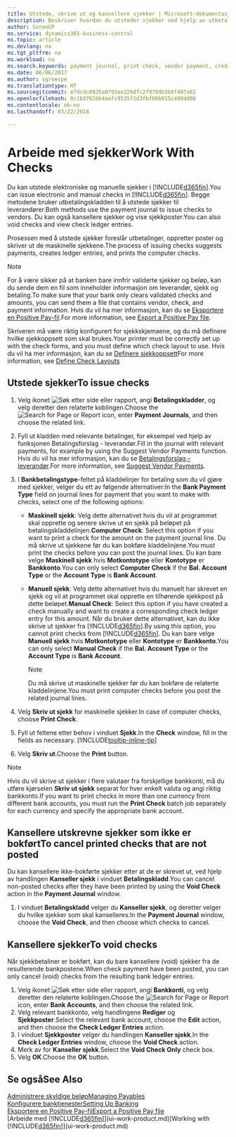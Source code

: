 ```yaml
---
title: Utstede, skrive ut og kansellere sjekker | Microsoft-dokumentasjon
description: Beskriver hvordan du utsteder sjekker ved hjelp av utbetalingskladden, skriver ut sjekker og kansellerer eller viser sjekkposter i Business Central.
author: SorenGP
ms.service: dynamics365-business-central
ms.topic: article
ms.devlang: na
ms.tgt_pltfrm: na
ms.workload: na
ms.search.keywords: payment journal, print check, vendor payment, creditor, debt, balance due, AP
ms.date: 06/06/2017
ms.author: sgroespe
ms.translationtype: HT
ms.sourcegitcommit: e7dcdc0935a8793ae226dfc2f9709b5b8f487a62
ms.openlocfilehash: 0c1b37616b4aafc9535f2d3fbf60b915c490dd0b
ms.contentlocale: nb-no
ms.lasthandoff: 03/22/2018

---
```

# <a name="work-with-checks"></a><span data-ttu-id="8234c-103">Arbeide med sjekker</span><span class="sxs-lookup"><span data-stu-id="8234c-103">Work With Checks</span></span>
<span data-ttu-id="8234c-104">Du kan utstede elektroniske og manuelle sjekker i [!INCLUDE[d365fin](includes/d365fin_md.md)].</span><span class="sxs-lookup"><span data-stu-id="8234c-104">You can issue electronic and manual checks in [!INCLUDE[d365fin](includes/d365fin_md.md)].</span></span> <span data-ttu-id="8234c-105">Begge metodene bruker utbetalingskladden til å utstede sjekker til leverandører.</span><span class="sxs-lookup"><span data-stu-id="8234c-105">Both methods use the payment journal to issue checks to vendors.</span></span> <span data-ttu-id="8234c-106">Du kan også kansellere sjekker og vise sjekkposter.</span><span class="sxs-lookup"><span data-stu-id="8234c-106">You can also void checks and view check ledger entries.</span></span>

<span data-ttu-id="8234c-107">Prosessen med å utstede sjekker foreslår utbetalinger, oppretter poster og skriver ut de maskinelle sjekkene.</span><span class="sxs-lookup"><span data-stu-id="8234c-107">The process of issuing checks suggests payments, creates ledger entries, and prints the computer checks.</span></span>

> [!NOTE]  
>   <span data-ttu-id="8234c-108">For å være sikker på at banken bare innfrir validerte sjekker og beløp, kan du sende dem en fil som inneholder informasjon om leverandør, sjekk og betaling.</span><span class="sxs-lookup"><span data-stu-id="8234c-108">To make sure that your bank only clears validated checks and amounts, you can send them a file that contains vendor, check, and payment information.</span></span> <span data-ttu-id="8234c-109">Hvis du vil ha mer informasjon, kan du se [Eksportere en Positive Pay-fil](finance-how-positive-pay.md).</span><span class="sxs-lookup"><span data-stu-id="8234c-109">For more information, see [Export a Positive Pay file](finance-how-positive-pay.md).</span></span>

<span data-ttu-id="8234c-110">Skriveren må være riktig konfigurert for sjekkskjemaene, og du må definere hvilke sjekkoppsett som skal brukes.</span><span class="sxs-lookup"><span data-stu-id="8234c-110">Your printer must be correctly set up with the check forms, and you must define which check layout to use.</span></span> <span data-ttu-id="8234c-111">Hvis du vil ha mer informasjon, kan du se [Definere sjekkoppsett](finance-how-define-check-layouts.md)</span><span class="sxs-lookup"><span data-stu-id="8234c-111">For more information, see [Define Check Layouts](finance-how-define-check-layouts.md)</span></span>

## <a name="to-issue-checks"></a><span data-ttu-id="8234c-112">Utstede sjekker</span><span class="sxs-lookup"><span data-stu-id="8234c-112">To issue checks</span></span>
1. <span data-ttu-id="8234c-113">Velg ikonet ![Søk etter side eller rapport](media/ui-search/search_small.png "Søk etter side eller rapport"), angi **Betalingskladder**, og velg deretter den relaterte koblingen.</span><span class="sxs-lookup"><span data-stu-id="8234c-113">Choose the ![Search for Page or Report](media/ui-search/search_small.png "Search for Page or Report icon") icon, enter **Payment Journals**, and then choose the related link.</span></span>
2. <span data-ttu-id="8234c-114">Fyll ut kladden med relevante betalinger, for eksempel ved hjelp av funksjonen Betalingsforslag - leverandør.</span><span class="sxs-lookup"><span data-stu-id="8234c-114">Fill in the journal with relevant payments, for example by using the Suggest Vendor Payments function.</span></span> <span data-ttu-id="8234c-115">Hvis du vil ha mer informasjon, kan du se [Betalingsforslag – leverandør](payables-how-suggest-vendor-payments.md).</span><span class="sxs-lookup"><span data-stu-id="8234c-115">For more information, see [Suggest Vendor Payments](payables-how-suggest-vendor-payments.md).</span></span>
3. <span data-ttu-id="8234c-116">I **Bankbetalingstype**-feltet på kladdelinjer for betaling som du vil gjøre med sjekker, velger du ett av følgende alternativer:</span><span class="sxs-lookup"><span data-stu-id="8234c-116">In the **Bank Payment Type** field on journal lines for payment that you want to make with checks, select one of the following options:</span></span>

   * <span data-ttu-id="8234c-117">**Maskinell sjekk**: Velg dette alternativet hvis du vil at programmet skal opprette og senere skrive ut en sjekk på beløpet på betalingskladdelinjen.</span><span class="sxs-lookup"><span data-stu-id="8234c-117">**Computer Check**: Select this option if you want to print a check for the amount on the payment journal line.</span></span> <span data-ttu-id="8234c-118">Du må skrive ut sjekkene før du kan bokføre kladdelinjene.</span><span class="sxs-lookup"><span data-stu-id="8234c-118">You must print the checks before you can post the journal lines.</span></span> <span data-ttu-id="8234c-119">Du kan bare velge **Maskinell sjekk** hvis **Motkontotype** eller **Kontotype** er **Bankkonto**.</span><span class="sxs-lookup"><span data-stu-id="8234c-119">You can only select **Computer Check** if the **Bal. Account Type** or the **Account Type** is **Bank Account**.</span></span>
   * <span data-ttu-id="8234c-120">**Manuell sjekk**: Velg dette alternativet hvis du manuelt har skrevet en sjekk og vil at programmet skal opprette en tilhørende sjekkpost på dette beløpet.</span><span class="sxs-lookup"><span data-stu-id="8234c-120">**Manual Check**: Select this option if you have created a check manually and want to create a corresponding check ledger entry for this amount.</span></span> <span data-ttu-id="8234c-121">Når du bruker dette alternativet, kan du ikke skrive ut sjekker fra [!INCLUDE[d365fin](includes/d365fin_md.md)].</span><span class="sxs-lookup"><span data-stu-id="8234c-121">By using this option, you cannot print checks from [!INCLUDE[d365fin](includes/d365fin_md.md)].</span></span> <span data-ttu-id="8234c-122">Du kan bare velge **Manuell sjekk** hvis **Motkontotype** eller **Kontotype** er **Bankkonto**.</span><span class="sxs-lookup"><span data-stu-id="8234c-122">You can only select **Manual Check** if the **Bal. Account Type** or the **Account Type** is **Bank Account**.</span></span>

     > [!NOTE]  
     >   <span data-ttu-id="8234c-123">Du må skrive ut maskinelle sjekker før du kan bokføre de relaterte kladdelinjene.</span><span class="sxs-lookup"><span data-stu-id="8234c-123">You must print computer checks before you post the related journal lines.</span></span>
4. <span data-ttu-id="8234c-124">Velg **Skriv ut sjekk** for maskinelle sjekker.</span><span class="sxs-lookup"><span data-stu-id="8234c-124">In case of computer checks, choose **Print Check**.</span></span>
5. <span data-ttu-id="8234c-125">Fyll ut feltene etter behov i vinduet **Sjekk**.</span><span class="sxs-lookup"><span data-stu-id="8234c-125">In the **Check** window, fill in the fields as necessary.</span></span> [!INCLUDE[tooltip-inline-tip](includes/tooltip-inline-tip_md.md)]
6. <span data-ttu-id="8234c-126">Velg **Skriv ut**.</span><span class="sxs-lookup"><span data-stu-id="8234c-126">Choose the **Print** button.</span></span>

> [!NOTE]  
>   <span data-ttu-id="8234c-127">Hvis du vil skrive ut sjekker i flere valutaer fra forskjellige bankkonti, må du utføre kjørselen **Skriv ut sjekk** separat for hver enkelt valuta og angi riktig bankkonto.</span><span class="sxs-lookup"><span data-stu-id="8234c-127">If you want to print checks in more than one currency from different bank accounts, you must run the **Print Check** batch job separately for each currency and specify the appropriate bank account.</span></span>

## <a name="to-cancel-printed-checks-that-are-not-posted"></a><span data-ttu-id="8234c-128">Kansellere utskrevne sjekker som ikke er bokført</span><span class="sxs-lookup"><span data-stu-id="8234c-128">To cancel printed checks that are not posted</span></span>
<span data-ttu-id="8234c-129">Du kan kansellere ikke-bokførte sjekker etter at de er skrevet ut, ved hjelp av handlingen **Kanseller sjekk** i vinduet **Betalingskladd**.</span><span class="sxs-lookup"><span data-stu-id="8234c-129">You can cancel non-posted checks after they have been printed by using the **Void Check** action in the **Payment Journal** window.</span></span>

1. <span data-ttu-id="8234c-130">I vinduet **Betalingskladd** velger du **Kanseller sjekk**, og deretter velger du hvilke sjekker som skal kanselleres.</span><span class="sxs-lookup"><span data-stu-id="8234c-130">In the **Payment Journal** window, choose the **Void Check**, and then choose which checks to cancel.</span></span>

## <a name="to-void-checks"></a><span data-ttu-id="8234c-131">Kansellere sjekker</span><span class="sxs-lookup"><span data-stu-id="8234c-131">To void checks</span></span>
<span data-ttu-id="8234c-132">Når sjekkbetaliner er bokført, kan du bare kansellere (void) sjekker fra de resulterende bankpostene.</span><span class="sxs-lookup"><span data-stu-id="8234c-132">When check payment have been posted, you can only cancel (void) checks from the resulting bank ledger entries.</span></span>

1. <span data-ttu-id="8234c-133">Velg ikonet ![Søk etter side eller rapport](media/ui-search/search_small.png "Søk etter side eller rapport"), angi **Bankkonti**, og velg deretter den relaterte koblingen.</span><span class="sxs-lookup"><span data-stu-id="8234c-133">Choose the ![Search for Page or Report](media/ui-search/search_small.png "Search for Page or Report icon") icon, enter **Bank Accounts**, and then choose the related link.</span></span>
2. <span data-ttu-id="8234c-134">Velg relevant bankkonto, velg handlingene **Rediger** og **Sjekkposter**.</span><span class="sxs-lookup"><span data-stu-id="8234c-134">Select the relevant bank account, choose the **Edit** action, and then choose the **Check Ledger Entries** action.</span></span>
3. <span data-ttu-id="8234c-135">I vinduet **Sjekkposter** velger du handlingen **Kanseller sjekk**.</span><span class="sxs-lookup"><span data-stu-id="8234c-135">In the **Check Ledger Entries** window, choose the **Void Check** action.</span></span>
4. <span data-ttu-id="8234c-136">Merk av for **Kanseller sjekk**.</span><span class="sxs-lookup"><span data-stu-id="8234c-136">Select the **Void Check Only** check box.</span></span>
5. <span data-ttu-id="8234c-137">Velg **OK**.</span><span class="sxs-lookup"><span data-stu-id="8234c-137">Choose the **OK** button.</span></span>

## <a name="see-also"></a><span data-ttu-id="8234c-138">Se også</span><span class="sxs-lookup"><span data-stu-id="8234c-138">See Also</span></span>
[<span data-ttu-id="8234c-139">Administrere skyldige beløp</span><span class="sxs-lookup"><span data-stu-id="8234c-139">Managing Payables</span></span>](payables-manage-payables.md)  
[<span data-ttu-id="8234c-140">Konfigurere banktjenester</span><span class="sxs-lookup"><span data-stu-id="8234c-140">Setting Up Banking</span></span>](bank-setup-banking.md)  
[<span data-ttu-id="8234c-141">Eksportere en Positive Pay-fil</span><span class="sxs-lookup"><span data-stu-id="8234c-141">Export a Positive Pay file</span></span>](finance-how-positive-pay.md)  
<span data-ttu-id="8234c-142">[Arbeide med [!INCLUDE[d365fin](includes/d365fin_md.md)]](ui-work-product.md)</span><span class="sxs-lookup"><span data-stu-id="8234c-142">[Working with [!INCLUDE[d365fin](includes/d365fin_md.md)]](ui-work-product.md)</span></span>  

